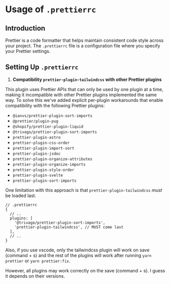 # Usage of `.prettierrc`

## Introduction

Prettier is a code formatter that helps maintain consistent code style across your project. The `.prettierrc` file is a configuration file where you specify your Prettier settings.

## Setting Up `.prettierrc`

1. **Compatibility `prettier-plugin-tailwindcss` with other Prettier plugins**

This plugin uses Prettier APIs that can only be used by one plugin at a time, making it incompatible with other Prettier plugins implemented the same way. To solve this we've added explicit per-plugin workarounds that enable compatibility with the following Prettier plugins:

- `@ianvs/prettier-plugin-sort-imports`
- `@prettier/plugin-pug`
- `@shopify/prettier-plugin-liquid`
- `@trivago/prettier-plugin-sort-imports`
- `prettier-plugin-astro`
- `prettier-plugin-css-order`
- `prettier-plugin-import-sort`
- `prettier-plugin-jsdoc`
- `prettier-plugin-organize-attributes`
- `prettier-plugin-organize-imports`
- `prettier-plugin-style-order`
- `prettier-plugin-svelte`
- `prettier-plugin-sort-imports`

One limitation with this approach is that `prettier-plugin-tailwindcss` _must_ be loaded last.

```json5
// .prettierrc
{
  // ..
  plugins: [
    '@trivago/prettier-plugin-sort-imports',
    'prettier-plugin-tailwindcss', // MUST come last
  ],
  // ..
}
```

Also, if you use vscode, only the tailwindcss plugin will work on save (command + s) and the rest of the plugins will work after running `yarn prettier` or `yarn prettier:fix`.

However, all plugins may work correctly on the save (command + s). I guess it depends on their versions.
